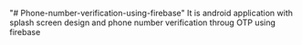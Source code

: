 "# Phone-number-verification-using-firebase" 
It is android application with splash screen design and phone number verification throug OTP using firebase
